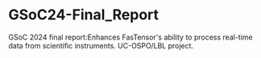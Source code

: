 # GSoC24-Final_Report
GSoC 2024 final report:Enhances FasTensor's ability to process real-time data from scientific instruments. UC-OSPO/LBL project.
